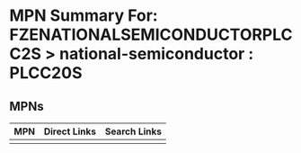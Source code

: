 



# MPN Summary For: FZENATIONALSEMICONDUCTORPLCC2S > national-semiconductor : PLCC20S

## MPNs
  

|MPN|Direct Links|Search Links|
| :--- | :--- | :--- |
||||
